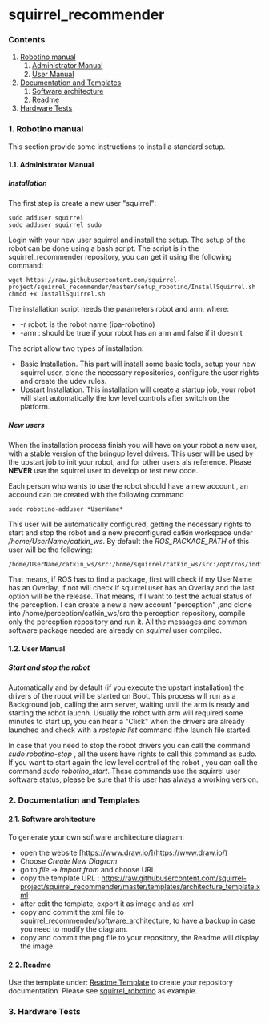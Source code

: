 # squirrel_recommender

### Contents

1. <a href="#Robotino-manual">Robotino manual</a>
     1. <a href="#Administrator-manual">Administrator Manual</a>
     2. <a href="#User-manual">User Manual</a>
2. <a href="#Documentation-and-Templates">Documentation and Templates</a>
     1. <a href="#Software-architecture">Software architecture</a>
     2. <a href="#Readme">Readme</a>
3. <a href="#Hardware-test">Hardware Tests</a>


### 1. Robotino manual <a id="1--installation-requirements"/> 
This section provide some instructions to install a standard setup.
 
#### 1.1. Administrator Manual <a id="Administrator-manual"/> 
##### Installation
The first step is create a new user "squirrel":
```
sudo adduser squirrel
sudo adduser squirrel sudo 
```
Login with your new user squirrel and install the setup. The setup of the robot can be done using a bash script. The script is in the squirrel_recommender repository, you can get it using the following command:
```
wget https://raw.githubusercontent.com/squirrel-project/squirrel_recommender/master/setup_robotino/InstallSquirrel.sh
chmod +x InstallSquirrel.sh
```

The installation script needs the parameters robot and arm, where:

* -r robot: is the robot name (ipa-robotino)
* -arm : should be true if your robot has an arm and false if it doesn't

The script allow two types of installation:

* Basic Installation. This part will install some basic tools, setup your new squirrel user, clone the necessary repositories, configure the user rights and create the udev rules.
* Upstart Installation. This installation will create a startup job, your robot will start automatically the low level controls after switch on the platform. 

##### New users

When the installation process finish you will have on your robot a new user, with a stable version of the bringup level drivers. This user will be used by the upstart job to init your robot, and for other users als reference. Please **NEVER** use the squirrel user to develop or test new code.

Each person who wants to use the robot should have a new account , an accound can be created with the following command
```
sudo robotino-adduser *UserName*
```
This user will be automatically configured, getting the necessary rights to start and stop the robot and a new preconfigured catkin workspace under */home/UserName/catkin_ws*. By default the *ROS_PACKAGE_PATH* of this user will be the following:
```
/home/UserName/catkin_ws/src:/home/squirrel/catkin_ws/src:/opt/ros/indigo/share:/opt/ros/indigo/stacks
```
That means, if ROS has to find a package, first will check if my UserName has an Overlay, if not will check if squirrel user has an Overlay and the last option will be the release. That means, if I want to test the actual status of the perception. I can create a new a new account "perception" ,and clone into /home/perception/catkin_ws/src the perception repository, compile only the perception repository and run it. All the messages and common software package needed are already on *squirrel* user compiled.

#### 1.2. User Manual <a id="User-manual"/> 
##### Start and stop the robot

Automatically and by default (if you execute the upstart installation) the drivers of the robot will be started on Boot. This process will run as a Background job, calling the arm server, waiting until the arm is ready and starting the robot.laucnh. Usually the robot with arm will required some minutes to start up, you can hear a "Click" when the drivers are already launched and check with a *rostopic list* command ifthe launch file started.

In case that you need to stop the robot drivers you can call the command *sudo robotino-stop* , all the users have rights to call this command as sudo. If you want to start again the low level control of the robot , you can call the command *sudo robotino_start*. These commands use the squirrel user software status, please be sure that this user has always a working version.

### 2. Documentation and Templates <a id="Documentation-and-Templates"/> 

#### 2.1. Software architecture <a id="Software-architecture"/> 

To generate your own software architecture diagram:

* open the website [https://www.draw.io/](https://www.draw.io/)
* Choose *Create New Diagram*
* go to *file* -> *Import from* and choose URL
* copy the template URL : https://raw.githubusercontent.com/squirrel-project/squirrel_recommender/master/templates/architecture_template.xml
* after edit the template, export it as image and as xml 
* copy and commit the xml file to [squirrel_recommender/software_architecture](https://github.com/squirrel-project/squirrel_recommender/tree/master/software_architecture), to have a backup in case you need to modify the diagram.
* copy and commit the png file to your repository, the Readme will display the image.

#### 2.2. Readme <a id="Readme"/> 

Use the template under: [Readme Template](https://raw.githubusercontent.com/squirrel-project/squirrel_recommender/master/templates/README.md) to create your repository documentation. Please see [squirrel_robotino](https://github.com/squirrel-project/squirrel_robotino/blob/indigo_dev/README.md) as example.

### 3. Hardware Tests <a id="Hardware-test"/> 
